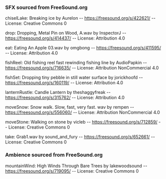 
### SFX sourced from FreeSound.org

chiselLake: Breaking ice by Aurelon -- https://freesound.org/s/422621/ -- License: Creative Commons 0

drop: Dropping, Metal Pin on Wood, A.wav by InspectorJ -- https://freesound.org/s/414437/ -- License: Attribution 4.0

eat: Eating An Apple 03.wav by omgbong -- https://freesound.org/s/411595/ -- License: Attribution 4.0

fishReel: Old fishing reel fast rewinding fishing line by AudioPapkin -- https://freesound.org/s/716635/ -- License: Attribution NonCommercial 4.0

fishSet: Dropping tiny pebble in still water surface by jorickhoofd -- https://freesound.org/s/160119/ -- License: Attribution 4.0

lanternRustle: Candle Lantern by theshaggyfreak -- https://freesound.org/s/315762/ -- License: Attribution 4.0

moveSnow: Snow walk. Slow, fast, very fast. wav by rempen -- https://freesound.org/s/556060/ -- License: Attribution NonCommercial 4.0

moveStone: Walking on stone by vicleb -- https://freesound.org/s/712859/ -- License: Creative Commons 0

take: Grab1.wav by sound_and_fury -- https://freesound.org/s/652661/ -- License: Creative Commons 0

### Ambience sourced from FreeSound.org

mountainWind: High Winds Through Bare Trees by lakewoodsound -- https://freesound.org/s/719095/ -- License: Creative Commons 0
